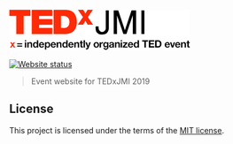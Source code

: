 ![TEDxJMI logo](res/images/logos/light.png)

[![Website status](https://img.shields.io/website-up-down-green-red/https/tedxjmi.com.svg?label=Website%20Status&style=for-the-badge)](https://tedxjmi.com)

> Event website for TEDxJMI 2019

## License
This project is licensed under the terms of the [MIT license](LICENSE).
